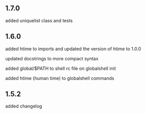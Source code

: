 ## 1.7.0

added uniquelist class and tests

## 1.6.0

added htime to imports and updated the version of htime to 1.0.0

updated docstrings to more compact syntax

added global/$PATH to shell rc file on globalshell init

added htime (human time) to globalshell commands

## 1.5.2

added changelog
